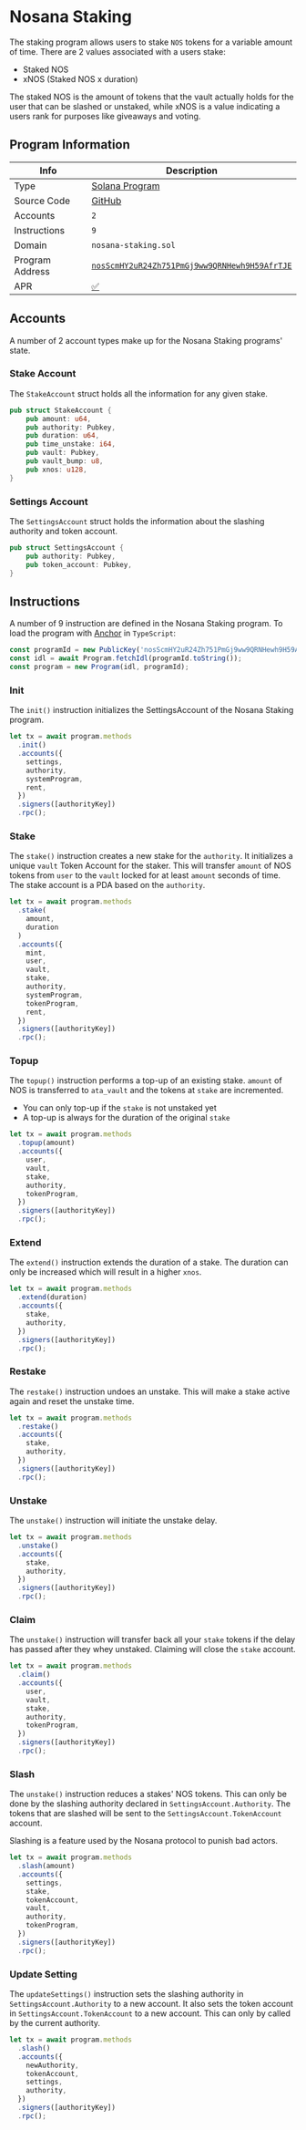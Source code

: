 # Nosana Staking <Badge type="tip" text="mainnet" vertical="middle" />

The staking program allows users to stake `NOS` tokens for a variable amount of time.
There are 2 values associated with a users stake:

- Staked NOS
- xNOS (Staked NOS x duration)

The staked NOS is the amount of tokens that the vault actually holds for the user that can be slashed or unstaked,
while xNOS is a value indicating a users rank for purposes like giveaways and voting.

## Program Information

| Info            | Description                                                                                                                      |
|-----------------|----------------------------------------------------------------------------------------------------------------------------------|
| Type            | [Solana Program](https://docs.solana.com/developing/programming-model/overview)                                                  |
| Source Code     | [GitHub](https://github.com/nosana-ci/nosana-programs)                                                                           |
| Accounts        | `2`                                                                                                                              |
| Instructions    | `9`                                                                                                                              |
| Domain          | `nosana-staking.sol`                                                                                                             |
| Program Address | [`nosScmHY2uR24Zh751PmGj9ww9QRNHewh9H59AfrTJE`](https://explorer.solana.com/address/nosScmHY2uR24Zh751PmGj9ww9QRNHewh9H59AfrTJE) |
| APR             | [✅](https://www.apr.dev/program/nosScmHY2uR24Zh751PmGj9ww9QRNHewh9H59AfrTJE)                                                     |

## Accounts

A number of 2 account types make up for the Nosana Staking programs' state.

### Stake Account

The `StakeAccount` struct holds all the information for any given stake.

```rust
pub struct StakeAccount {
    pub amount: u64,
    pub authority: Pubkey,
    pub duration: u64,
    pub time_unstake: i64,
    pub vault: Pubkey,
    pub vault_bump: u8,
    pub xnos: u128,
}
```

### Settings Account

The `SettingsAccount` struct holds the information about the slashing authority and token account.

```rust
pub struct SettingsAccount {
    pub authority: Pubkey,
    pub token_account: Pubkey,
}
```

## Instructions

A number of 9 instruction are defined in the Nosana Staking program.
To load the program with [Anchor](https://coral-xyz.github.io/anchor/ts/index.html) in `TypeScript`:

```typescript
const programId = new PublicKey('nosScmHY2uR24Zh751PmGj9ww9QRNHewh9H59AfrTJE');
const idl = await Program.fetchIdl(programId.toString());
const program = new Program(idl, programId);
```

### Init

The `init()` instruction initializes the SettingsAccount of the Nosana Staking program.

```typescript
let tx = await program.methods
  .init()
  .accounts({
    settings,
    authority,
    systemProgram,
    rent,
  })
  .signers([authorityKey])
  .rpc();
```

### Stake

The `stake()` instruction creates a new stake for the `authority`.
It initializes a unique `vault` Token Account for the staker.
This will transfer `amount` of NOS tokens from `user` to the `vault` locked for at least `amount` seconds of time.
The stake account is a PDA based on the `authority`.

```typescript
let tx = await program.methods
  .stake(
    amount,
    duration
  )
  .accounts({
    mint,
    user,
    vault,
    stake,
    authority,
    systemProgram,
    tokenProgram,
    rent,
  })
  .signers([authorityKey])
  .rpc();
```

### Topup

The `topup()` instruction performs a top-up of an existing stake.
`amount` of NOS is transferred to `ata_vault` and the tokens at `stake` are incremented.

- You can only top-up if the `stake` is not unstaked yet
- A top-up is always for the duration of the original `stake`

```typescript
let tx = await program.methods
  .topup(amount)
  .accounts({
    user,
    vault,
    stake,
    authority,
    tokenProgram,
  })
  .signers([authorityKey])
  .rpc();
```

### Extend

The `extend()` instruction extends the duration of a stake.
The duration can only be increased which will result in a higher `xnos`.

```typescript
let tx = await program.methods
  .extend(duration)
  .accounts({
    stake,
    authority,
  })
  .signers([authorityKey])
  .rpc();
```

### Restake

The `restake()` instruction undoes an unstake.
This will make a stake active again and reset the unstake time.

```typescript
let tx = await program.methods
  .restake()
  .accounts({
    stake,
    authority,
  })
  .signers([authorityKey])
  .rpc();
```

### Unstake

The `unstake()` instruction will initiate the unstake delay.

```typescript
let tx = await program.methods
  .unstake()
  .accounts({
    stake,
    authority,
  })
  .signers([authorityKey])
  .rpc();
```

### Claim

The `unstake()` instruction will transfer back all your `stake` tokens if the delay has passed after they whey unstaked.
Claiming will close the `stake` account.

```typescript
let tx = await program.methods
  .claim()
  .accounts({
    user,
    vault,
    stake,
    authority,
    tokenProgram,
  })
  .signers([authorityKey])
  .rpc();
```

### Slash

The `unstake()` instruction reduces a stakes' NOS tokens.
This can only be done by the slashing authority declared in `SettingsAccount.Authority`.
The tokens that are slashed will be sent to the `SettingsAccount.TokenAccount` account.

Slashing is a feature used by the Nosana protocol to punish bad actors.

```typescript
let tx = await program.methods
  .slash(amount)
  .accounts({
    settings,
    stake,
    tokenAccount,
    vault,
    authority,
    tokenProgram,
  })
  .signers([authorityKey])
  .rpc();
```

### Update Setting

The `updateSettings()` instruction sets the slashing authority in `SettingsAccount.Authority` to a new account.
It also sets the token account in `SettingsAccount.TokenAccount` to a new account.
This can only by called by the current authority.

```typescript
let tx = await program.methods
  .slash()
  .accounts({
    newAuthority,
    tokenAccount,
    settings,
    authority,
  })
  .signers([authorityKey])
  .rpc();
```
